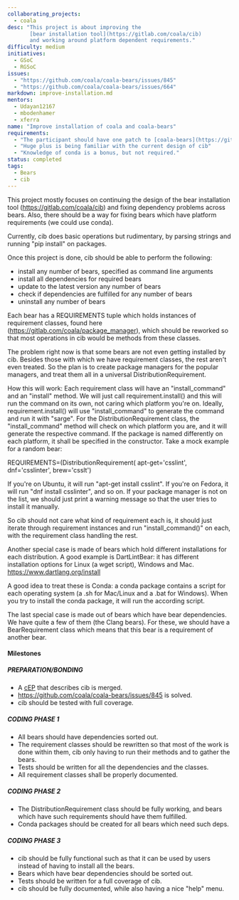 ```yaml
---
collaborating_projects:
  - coala
desc: "This project is about improving the
       [bear installation tool](https://gitlab.com/coala/cib)
       and working around platform dependent requirements."
difficulty: medium
initiatives:
  - GSoC
  - RGSoC
issues:
  - "https://github.com/coala/coala-bears/issues/845"
  - "https://github.com/coala/coala-bears/issues/664"
markdown: improve-installation.md
mentors:
  - Udayan12167
  - mbodenhamer
  - xferra
name: "Improve installation of coala and coala-bears"
requirements:
  - "The participant should have one patch to [coala-bears](https://github.com/coala/coala-bears) accepted."
  - "Huge plus is being familiar with the current design of cib"
  - "Knowledge of conda is a bonus, but not required."
status: completed
tags:
  - Bears
  - cib
---
```

This project mostly focuses on continuing the design of the
bear installation tool (https://gitlab.com/coala/cib) and fixing
dependency problems across bears. Also, there should be a way for
fixing bears which have platform requirements (we could use conda).

Currently, cib does basic operations but rudimentary, by parsing strings
and running "pip install" on packages.

Once this project is done, cib should be able to perform the following:

 - install any number of bears, specified as command line arguments
 - install all dependencies for required bears
 - update to the latest version any number of bears
 - check if dependencies are fulfilled for any number of bears
 - uninstall any number of bears

Each bear has a REQUIREMENTS tuple which holds instances of requirement classes,
found here (https://gitlab.com/coala/package_manager), which should be
reworked so that most operations in cib would be methods from these classes.

The problem right now is that some bears are not even getting installed by
cib. Besides those with which we have requirement classes, the rest
aren't even treated. So the plan is to create package managers for the
popular managers, and treat them all in a universal DistributionRequirement.

How this will work: Each requirement class will have an "install_command" and
an "install" method. We will just call requirement.install() and this will
run the command on its own, not caring which platform you're on. Ideally,
requirement.install() will use "install_command" to generate the command and
run it with "sarge". For the DistributionRequirement class, the
"install_command" method will check on which platform you are, and it will
generate the respective command.
If the package is named differently on each platform, it shall be specified
in the constructor. Take a mock example for a random bear:

REQUIREMENTS=(DistributionRequirement(
  apt-get='csslint', dnf='csslinter', brew='csslt')

If you're on Ubuntu, it will run "apt-get install csslint". If you're on
Fedora, it will run "dnf install csslinter", and so on.
If your package manager is not on the list, we should just print a warning
message so that the user tries to install it manually.

So cib should not care what kind of requirement each is, it should just
iterate through requirement instances and run "install_command()" on each,
with the requirement class handling the rest.

Another special case is made of bears which hold different installations
for each distribution. A good example is DartLintBear: it has different
installation options for Linux (a wget script), Windows and Mac.
https://www.dartlang.org/install

A good idea to treat these is Conda: a conda package contains a script
for each operating system (a .sh for Mac/Linux and a .bat for Windows).
When you try to install the conda package, it will run the according script.

The last special case is made out of bears which have bear dependencies.
We have quite a few of them (the Clang bears). For these, we should have a
BearRequirement class which means that this bear is a requirement of
another bear.

#### Milestones

##### PREPARATION/BONDING

* A [cEP](https://github.com/coala/cEPs) that describes cib is merged.
* https://github.com/coala/coala-bears/issues/845 is solved.
* cib should be tested with full coverage.

##### CODING PHASE 1

* All bears should have dependencies sorted out.
* The requirement classes should be rewritten so that most of the work is
  done within them, cib only having to run their methods and to gather the
  bears.
* Tests should be written for all the dependencies and the classes.
* All requirement classes shall be properly documented.

##### CODING PHASE 2

* The DistributionRequirement class should be fully working, and bears which
  have such requirements should have them fulfilled.
* Conda packages should be created for all bears which need such deps.

##### CODING PHASE 3

* cib should be fully functional such as that it can be used by users
  instead of having to install all the bears.
* Bears which have bear dependencies should be sorted out.
* Tests should be written for a full coverage of cib.
* cib should be fully documented, while also having a nice "help" menu.

